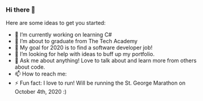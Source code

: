 ### Hi there 👋

<!--
**Glezzy/Glezzy** is a ✨ _special_ ✨ repository because its `README.md` (this file) appears on your GitHub profile.
-->
Here are some ideas to get you started:

- 🔭 I’m currently working on learning C#
- 🌱 I’m about to graduate from The Tech Academy 
- 👯 My goal for 2020 is to find a software developer job! 
- 🤔 I’m looking for help with ideas to buff up my portfolio.
- 💬 Ask me about anything! Love to talk about and learn more from others about code.
- 📫 How to reach me: 
- ⚡ Fun fact: I love to run! Will be running the St. George Marathon on October 4th, 2020 :) 

